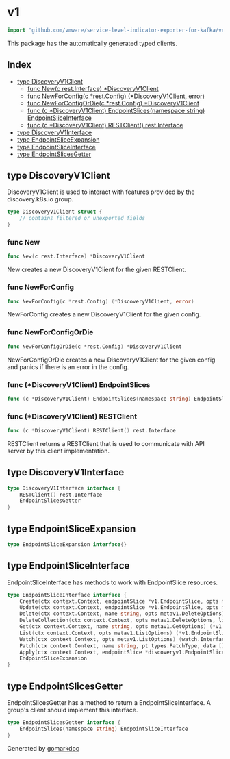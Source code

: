 <!-- Code generated by gomarkdoc. DO NOT EDIT -->

# v1

```go
import "github.com/vmware/service-level-indicator-exporter-for-kafka/vendor/k8s.io/client-go/kubernetes/typed/discovery/v1"
```

This package has the automatically generated typed clients.

## Index

- [type DiscoveryV1Client](<#type-discoveryv1client>)
  - [func New(c rest.Interface) *DiscoveryV1Client](<#func-new>)
  - [func NewForConfig(c *rest.Config) (*DiscoveryV1Client, error)](<#func-newforconfig>)
  - [func NewForConfigOrDie(c *rest.Config) *DiscoveryV1Client](<#func-newforconfigordie>)
  - [func (c *DiscoveryV1Client) EndpointSlices(namespace string) EndpointSliceInterface](<#func-discoveryv1client-endpointslices>)
  - [func (c *DiscoveryV1Client) RESTClient() rest.Interface](<#func-discoveryv1client-restclient>)
- [type DiscoveryV1Interface](<#type-discoveryv1interface>)
- [type EndpointSliceExpansion](<#type-endpointsliceexpansion>)
- [type EndpointSliceInterface](<#type-endpointsliceinterface>)
- [type EndpointSlicesGetter](<#type-endpointslicesgetter>)


## type DiscoveryV1Client

DiscoveryV1Client is used to interact with features provided by the discovery.k8s.io group.

```go
type DiscoveryV1Client struct {
    // contains filtered or unexported fields
}
```

### func New

```go
func New(c rest.Interface) *DiscoveryV1Client
```

New creates a new DiscoveryV1Client for the given RESTClient.

### func NewForConfig

```go
func NewForConfig(c *rest.Config) (*DiscoveryV1Client, error)
```

NewForConfig creates a new DiscoveryV1Client for the given config.

### func NewForConfigOrDie

```go
func NewForConfigOrDie(c *rest.Config) *DiscoveryV1Client
```

NewForConfigOrDie creates a new DiscoveryV1Client for the given config and panics if there is an error in the config.

### func \(\*DiscoveryV1Client\) EndpointSlices

```go
func (c *DiscoveryV1Client) EndpointSlices(namespace string) EndpointSliceInterface
```

### func \(\*DiscoveryV1Client\) RESTClient

```go
func (c *DiscoveryV1Client) RESTClient() rest.Interface
```

RESTClient returns a RESTClient that is used to communicate with API server by this client implementation.

## type DiscoveryV1Interface

```go
type DiscoveryV1Interface interface {
    RESTClient() rest.Interface
    EndpointSlicesGetter
}
```

## type EndpointSliceExpansion

```go
type EndpointSliceExpansion interface{}
```

## type EndpointSliceInterface

EndpointSliceInterface has methods to work with EndpointSlice resources.

```go
type EndpointSliceInterface interface {
    Create(ctx context.Context, endpointSlice *v1.EndpointSlice, opts metav1.CreateOptions) (*v1.EndpointSlice, error)
    Update(ctx context.Context, endpointSlice *v1.EndpointSlice, opts metav1.UpdateOptions) (*v1.EndpointSlice, error)
    Delete(ctx context.Context, name string, opts metav1.DeleteOptions) error
    DeleteCollection(ctx context.Context, opts metav1.DeleteOptions, listOpts metav1.ListOptions) error
    Get(ctx context.Context, name string, opts metav1.GetOptions) (*v1.EndpointSlice, error)
    List(ctx context.Context, opts metav1.ListOptions) (*v1.EndpointSliceList, error)
    Watch(ctx context.Context, opts metav1.ListOptions) (watch.Interface, error)
    Patch(ctx context.Context, name string, pt types.PatchType, data []byte, opts metav1.PatchOptions, subresources ...string) (result *v1.EndpointSlice, err error)
    Apply(ctx context.Context, endpointSlice *discoveryv1.EndpointSliceApplyConfiguration, opts metav1.ApplyOptions) (result *v1.EndpointSlice, err error)
    EndpointSliceExpansion
}
```

## type EndpointSlicesGetter

EndpointSlicesGetter has a method to return a EndpointSliceInterface. A group's client should implement this interface.

```go
type EndpointSlicesGetter interface {
    EndpointSlices(namespace string) EndpointSliceInterface
}
```



Generated by [gomarkdoc](<https://github.com/princjef/gomarkdoc>)
